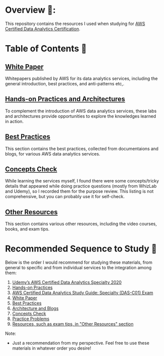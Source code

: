 # Overview 🍶:
This repository contains the resources I used when studying for [AWS Certified Data Analytics Certification](https://aws.amazon.com/certification/certified-data-analytics-specialty/?nc1=h_ls). 


# Table of Contents 🌳
## [White Paper](./whitepapers.md)
Whitepapers published by AWS for its data analytics services, including the general introduction, best practices, and anti-patterns etc,.   

## [Hands-on Practices and Architectures](./hands_on_labs_and_architectures.md)
To complement the introduction of AWS data analytics services, these labs and architectures provide opportunities to explore the knowledges learned in action.

## [Best Practices](./best_practices.md)
This section contains the best practices, collected from documentaions and blogs, for various AWS data analytics services. 


## [Concepts Check](./concept_check.md)
While learning the services myself, I found there were some concepts/tricky details that appeared while doing practice questions (mostly from WhizLab and Udemy), so I recorded them for the purpose review. This listing is not comprehensive, but you can probably use it for self-check.   


## [Other Resources](./other_resources.md)
This section contains various other resources, including the video courses, books, and exam tips.  


# Recommended Sequence to Study 🚆
Below is the order I would recommend for studying these materials, from general to specific and from individual services to the integration among them:
1. [Udemy’s AWS Certified Data Analytics Specialty 2020](./other_resources.md#Video-Courses)
2. [Hands-on Practices](./hands_on_labs_and_architectures.md#Hands-on-Labs)
3. [AWS Certified Data Analytics Study Guide: Specialty (DAS-C01) Exam](./other_resources.md#Book)
4. [White Paper](./whitepapers.md)
5. [Best Practices](./best_practices.md)
6. [Architecture and Blogs](./hands_on_labs_and_architectures.md#Architectures)
7. [Concepts Check](./concept_check.md)
8. [Practice Problems](./other_resources.md#Practice-Problems)
9. [Resources, such as exam tips, in "Other Resources" section](./other_resources.md)

Note: 
- Just a recommendation from my perspective. Feel free to use these materials in whatever order you desire!